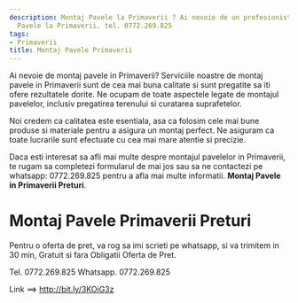 ```yaml
---
description: Montaj Pavele la Primaverii ? Ai nevoie de un profesionist in Montaj
  Pavele la Primaverii. tel. 0772.269.825
tags:
- Primaverii
title: Montaj Pavele Primaverii
---
```



Ai nevoie de montaj pavele in Primaverii? Serviciile noastre de montaj pavele in Primaverii sunt de cea mai buna calitate si sunt pregatite sa iti ofere rezultatele dorite. Ne ocupam de toate aspectele legate de montajul pavelelor, inclusiv pregatirea terenului si curatarea suprafetelor.

Noi credem ca calitatea este esentiala, asa ca folosim cele mai bune produse si materiale pentru a asigura un montaj perfect. Ne asiguram ca toate lucrarile sunt efectuate cu cea mai mare atentie si precizie.

Daca esti interesat sa afli mai multe despre montajul pavelelor in Primaverii, te rugam sa completezi formularul de mai jos sau sa ne contactezi pe whatsapp: 0772.269.825 pentru a afla mai multe informatii. <strong>Montaj Pavele in Primaverii Preturi</strong>.

# Montaj Pavele Primaverii Preturi
Pentru o oferta de pret, va rog sa imi scrieti pe whatsapp, si va trimitem in 30 min, Gratuit si fara Obligatii Oferta de Pret.

Tel. 0772.269.825
Whatsapp. 0772.269.825

Link ==> http://bit.ly/3KOiG3z